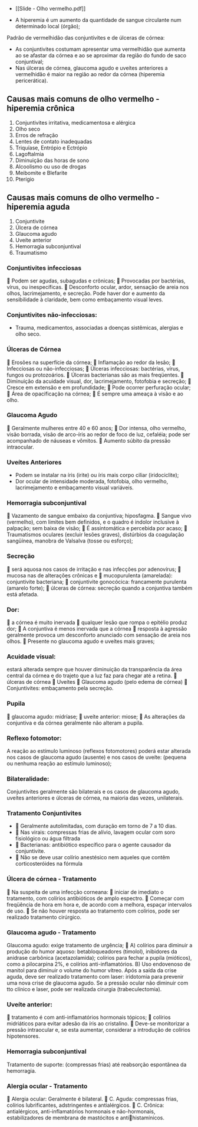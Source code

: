 - [[Slide - Olho vermelho.pdf]]

- A hiperemia é um aumento da quantidade de sangue circulante num determinado local (órgão);

Padrão de vermelhidão das conjuntivites e de úlceras de córnea: 
- As conjuntivites costumam apresentar uma vermelhidão que aumenta ao se afastar da córnea e ao se aproximar da região do fundo de saco conjuntival;
- Nas úlceras de córnea, glaucoma agudo e uveítes anteriores a vermelhidão é maior na região ao redor da córnea (hiperemia pericerática).

## Causas mais comuns de olho vermelho - hiperemia crônica
1. Conjuntivites irritativa, medicamentosa e alérgica 
2. Olho seco 
3. Erros de refração 
4. Lentes de contato inadequadas 
5. Triquíase, Entrópio e Ectrópio 
6. Lagoftalmia 
7. Diminuição das horas de sono 
8. Alcoolismo ou uso de drogas 
9. Meibomite e Blefarite 
10. Pterígio

## Causas mais comuns de olho vermelho - hiperemia aguda
1. Conjuntivite 
2. Úlcera de córnea 
3. Glaucoma agudo 
4. Uveíte anterior 
5. Hemorragia subconjuntival 
6. Traumatismo
### Conjuntivites infecciosas
 Podem ser agudas, subagudas e crônicas; 
 Provocadas por bactérias, vírus, ou inespecíficas. 
 Desconforto ocular, ardor, sensação de areia nos olhos, lacrimejamento, e secreção. 
Pode haver dor e aumento da sensibilidade à claridade, bem como embaçamento visual leves.
### Conjuntivites não-infecciosas: 
- Trauma, medicamentos, associadas a doenças sistêmicas, alergias e olho seco.
### Úlceras de Córnea
 Erosões na superfície da córnea; 
 Inflamação ao redor da lesão; 
 Infecciosas ou não-infecciosas; 
 Úlceras infecciosas: bactérias, vírus, fungos ou protozoários. 
 Úlceras bacterianas são as mais freqüentes.
 Diminuição da acuidade visual, dor, lacrimejamento, fotofobia e secreção; 
 Cresce em extensão e em profundidade; 
 Pode ocorrer perfuração ocular; 
 Área de opacificação na córnea; 
 É sempre uma ameaça à visão e ao olho.

### Glaucoma Agudo
 Geralmente mulheres entre 40 e 60 anos; 
 Dor intensa, olho vermelho, visão borrada, visão de arco-íris ao redor de foco de luz, cefaléia; pode ser acompanhado de náuseas e vômitos.
 Aumento súbito da pressão intraocular.

### Uveítes Anteriores
- Podem se instalar na íris (irite) ou íris mais corpo ciliar (iridociclite);
- Dor ocular de intensidade moderada, fotofobia, olho vermelho, lacrimejamento e embaçamento visual variáveis.

### Hemorragia subconjuntival
 Vazamento de sangue embaixo da conjuntiva; hiposfagma. 
 Sangue vivo (vermelho), com limites bem definidos, e o quadro é indolor inclusive à palpação; sem baixa de visão;  É assintomática e percebida por acaso; 
 Traumatismos oculares (excluir lesões graves), distúrbios da coagulação sangüínea, manobra de Valsalva (tosse ou esforço);

### Secreção
 será aquosa nos casos de irritação e nas infecções por adenovírus;  mucosa nas de alterações crônicas e  mucopurulenta (amarelada): conjuntivite bacteriana;  conjuntivite gonocócica: francamente purulenta (amarelo forte);  úlceras de córnea: secreção quando a conjuntiva também está afetada.

### Dor: 
 a córnea é muito inervada  qualquer lesão que rompa o epitélio produz dor;  A conjuntiva é menos inervada que a córnea  resposta à agressão geralmente provoca um desconforto anunciado com sensação de areia nos olhos.  Presente no glaucoma agudo e uveítes mais graves;

### Acuidade visual:
estará alterada sempre que houver diminuição da transparência da área central da córnea e do trajeto que a luz faz para chegar até a retina.  úlceras de córnea  Uveítes  Glaucoma agudo (pelo edema de córnea)  Conjuntivites: embaçamento pela secreção.

### Pupila
 glaucoma agudo: midríase;  uveíte anterior: miose;  As alterações da conjuntiva e da córnea geralmente não alteram a pupila.

### Reflexo fotomotor: 
A reação ao estímulo luminoso (reflexos fotomotores) poderá estar alterada nos casos de glaucoma agudo (ausente) e nos casos de uveíte: (pequena ou nenhuma reação ao estímulo luminoso); 
### Bilateralidade: 
Conjuntivites geralmente são bilaterais e os casos de glaucoma agudo, uveítes anteriores e úlceras de córnea, na maioria das vezes, unilaterais.

### Tratamento Conjuntivites
-  Geralmente autolimitadas, com duração em torno de 7 a 10 dias. 
-  Nas virais: compressas frias de alívio, lavagem ocular com soro fisiológico ou água filtrada 
-  Bacterianas: antibiótico específico para o agente causador da conjuntivite. 
-  Não se deve usar colírio anestésico nem aqueles que contêm corticosteróides na fórmula

### Úlcera de córnea - Tratamento
 Na suspeita de uma infecção corneana: 
 iniciar de imediato o tratamento, com colírios antibióticos de amplo espectro.
 Começar com freqüência de hora em hora e, de acordo com a melhora, espaçar intervalos de uso. 
 Se não houver resposta ao tratamento com colírios, pode ser realizado tratamento cirúrgico.

### Glaucoma agudo - Tratamento
Glaucoma agudo: exige tratamento de urgência; 
 A) colírios para diminuir a produção do humor aquoso: betabloqueadores (timolol), inibidores da anidrase carbônica (acetazolamida); colírios para fechar a pupila (mióticos), como a pilocarpina 2%, e colírios anti-inflamatórios.
B) Uso endovenoso de manitol para diminuir o volume do humor vítreo. Após a saída da crise aguda, deve ser realizado tratamento com laser: iridotomia para prevenir uma nova crise de glaucoma agudo. Se a pressão ocular não diminuir com tto clínico e laser, pode ser realizada cirurgia (trabeculectomia).

### Uveíte anterior: 
 tratamento é com anti-inflamatórios hormonais tópicos;  colírios midriáticos para evitar adesão da íris ao cristalino.  Deve-se monitorizar a pressão intraocular e, se esta aumentar, considerar a introdução de colírios hipotensores.
### Hemorragia subconjuntival
Tratamento de suporte: (compressas frias) até reabsorção espontânea da hemorragia.

### Alergia ocular - Tratamento
 Alergia ocular: Geralmente é bilateral.  C. Aguda: compressas frias, colírios lubrificantes, adstringentes e antialérgicos.  C. Crônica: antialérgicos, anti-inflamatórios hormonais e não-hormonais, estabilizadores de membrana de mastócitos e antihistamínicos.